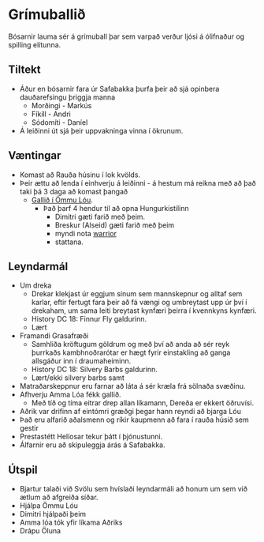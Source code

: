 # Grímuballið

Bósarnir lauma sér á grímuball þar sem varpað verður ljósi á ólifnaður og
spilling elítunna.

## Tiltekt
- Áður en bósarnir fara úr Safabakka þurfa þeir að sjá opinbera dauðarefsingu
  þriggja manna
  - Morðingi - Markús
  - Fíkill - Andri 
  - Sódomíti - Daníel
- Á leiðinni út sjá þeir uppvakninga vinna í ökrunum.

## Væntingar
- Komast að Rauða húsinu í lok kvölds.
- Þeir ættu að lenda í einhverju á leiðinni - á hestum má reikna með að það 
  taki þá 3 daga að komast þangað
  - [Gallið í Ömmu Lóu](/encounters/gallid_i_ommu_lou.md).
    - Það þarf 4 hendur til að opna Hungurkistilinn 
      - Dimitri gæti farið með þeim.
      - Breskur (Alseid) gæti farið með þeim
      - myndi nota [warrior](https://www.dndbeyond.com/monsters/warrior) 
      - stattana.

## Leyndarmál
- Um dreka
  - Drekar klekjast úr eggjum sínum sem mannskepnur og alltaf sem karlar, eftir
    fertugt fara þeir að fá vængi og umbreytast upp úr því í drekaham, um sama 
    leiti breytast kynfæri þeirra í kvennkyns kynfæri.
  - History DC 18: Finnur Fly galdurinn.
  - Lært
- Framandi Grasafræði
  - Samhliða kröftugum göldrum og með því að anda að sér reyk þurrkaðs 
    kambhnoðrarótar er hægt fyrir einstakling að ganga allsgáður inn í 
    draumaheiminn.
  - History DC 18: Silvery Barbs galdurinn.
  - Lært/ekki silvery barbs samt
- Matraðarskeppnur eru farnar að láta á sér kræla frá sölnaða svæðinu.
- Afhverju Amma Lóa fékk gallið.
  - Með tíð og tíma eitrar drep allan líkamann, Dereða er ekkert öðruvísi.
- Aðrik var drifinn af eintómri græðgi þegar hann reyndi að bjarga Lóu
- Það eru alfarið aðalsmenn og ríkir kaupmenn að fara í rauða húsið sem gestir
- Prestastétt Helíosar tekur þátt í þjónustunni.
- Álfarnir eru að skipuleggja árás á Safabakka.

## Útspil
- Bjartur talaði við Svölu sem hvíslaði leyndarmáli að honum um sem við ætlum
  að afgreiða síðar.
- Hjálpa Ömmu Lóu
- Dimitri hjálpaði þeim
- Amma lóa tók yfir líkama Aðriks
- Drápu Öluna